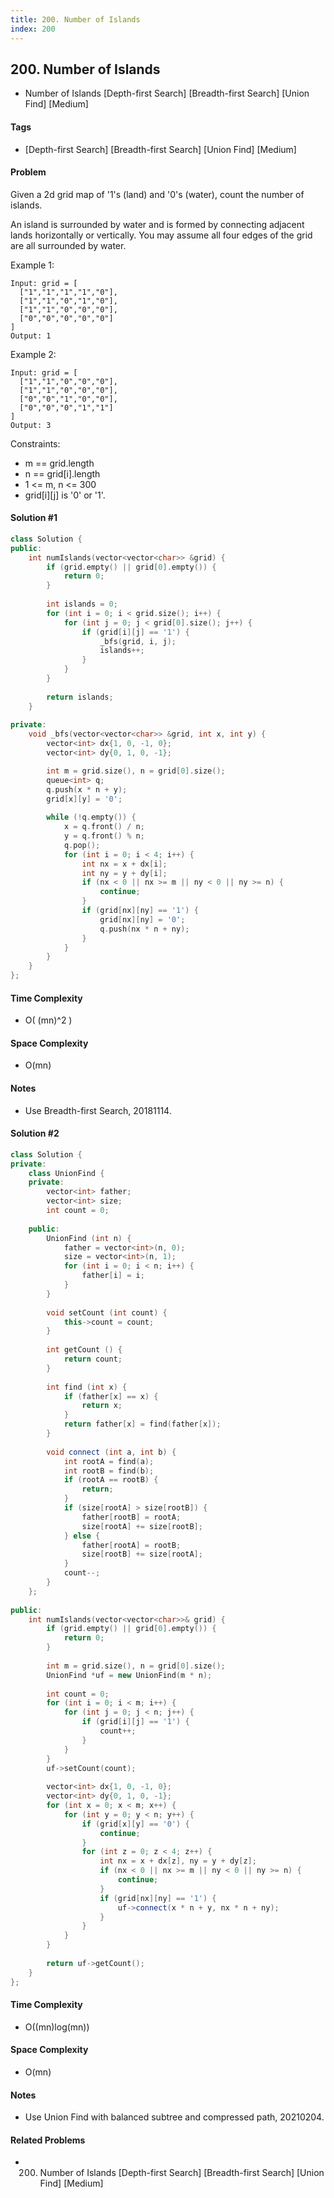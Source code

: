 ```yaml
---
title: 200. Number of Islands
index: 200
---
```


## 200. Number of Islands
- Number of Islands [Depth-first Search] [Breadth-first Search] [Union Find] [Medium]

#### Tags
- [Depth-first Search] [Breadth-first Search] [Union Find] [Medium]

#### Problem
Given a 2d grid map of '1's (land) and '0's (water), count the number of islands.

An island is surrounded by water and is formed by connecting adjacent lands horizontally or vertically. You may assume all four edges of the grid are all surrounded by water.

Example 1:

    Input: grid = [
      ["1","1","1","1","0"],
      ["1","1","0","1","0"],
      ["1","1","0","0","0"],
      ["0","0","0","0","0"]
    ]
    Output: 1

Example 2:

    Input: grid = [
      ["1","1","0","0","0"],
      ["1","1","0","0","0"],
      ["0","0","1","0","0"],
      ["0","0","0","1","1"]
    ]
    Output: 3

Constraints:

- m == grid.length
- n == grid[i].length
- 1 <= m, n <= 300
- grid[i][j] is '0' or '1'.

#### Solution #1
``` C++
class Solution {
public:
    int numIslands(vector<vector<char>> &grid) {
        if (grid.empty() || grid[0].empty()) {
            return 0;
        }
        
        int islands = 0;
        for (int i = 0; i < grid.size(); i++) {
            for (int j = 0; j < grid[0].size(); j++) {
                if (grid[i][j] == '1') {
                    _bfs(grid, i, j);
                    islands++;
                }
            }
        }
        
        return islands;
    }
    
private:
    void _bfs(vector<vector<char>> &grid, int x, int y) {
        vector<int> dx{1, 0, -1, 0};
        vector<int> dy{0, 1, 0, -1};

        int m = grid.size(), n = grid[0].size();
        queue<int> q;
        q.push(x * n + y);
        grid[x][y] = '0';
        
        while (!q.empty()) {
            x = q.front() / n;
            y = q.front() % n;
            q.pop();
            for (int i = 0; i < 4; i++) {
                int nx = x + dx[i];
                int ny = y + dy[i];
                if (nx < 0 || nx >= m || ny < 0 || ny >= n) {
                    continue;
                }
                if (grid[nx][ny] == '1') {
                    grid[nx][ny] = '0';
                    q.push(nx * n + ny);
                }
            }
        }
    }
};
```

#### Time Complexity
- O( (mn)^2 )

#### Space Complexity
- O(mn)

#### Notes
- Use Breadth-first Search, 20181114.

#### Solution #2
``` C++
class Solution {
private:
    class UnionFind {
    private:
        vector<int> father;
        vector<int> size;
        int count = 0;
        
    public:
        UnionFind (int n) {
            father = vector<int>(n, 0);
            size = vector<int>(n, 1);
            for (int i = 0; i < n; i++) {
                father[i] = i;
            }
        }
        
        void setCount (int count) {
            this->count = count;
        }
        
        int getCount () {
            return count;
        }
        
        int find (int x) {
            if (father[x] == x) {
                return x;
            }
            return father[x] = find(father[x]);
        }
        
        void connect (int a, int b) {
            int rootA = find(a);
            int rootB = find(b);
            if (rootA == rootB) {
                return;
            }
            if (size[rootA] > size[rootB]) {
                father[rootB] = rootA;
                size[rootA] += size[rootB];
            } else {
                father[rootA] = rootB;
                size[rootB] += size[rootA];
            }
            count--;
        }
    };
    
public:
    int numIslands(vector<vector<char>>& grid) {
        if (grid.empty() || grid[0].empty()) {
            return 0;
        }
        
        int m = grid.size(), n = grid[0].size();
        UnionFind *uf = new UnionFind(m * n);
        
        int count = 0;
        for (int i = 0; i < m; i++) {
            for (int j = 0; j < n; j++) {
                if (grid[i][j] == '1') {
                    count++;
                }
            }
        }
        uf->setCount(count);
        
        vector<int> dx{1, 0, -1, 0};
        vector<int> dy{0, 1, 0, -1};
        for (int x = 0; x < m; x++) {
            for (int y = 0; y < n; y++) {
                if (grid[x][y] == '0') {
                    continue;
                }
                for (int z = 0; z < 4; z++) {
                    int nx = x + dx[z], ny = y + dy[z];
                    if (nx < 0 || nx >= m || ny < 0 || ny >= n) {
                        continue;
                    }
                    if (grid[nx][ny] == '1') {
                        uf->connect(x * n + y, nx * n + ny);
                    }
                }
            }
        }
        
        return uf->getCount();
    }
};
```

#### Time Complexity
- O((mn)log(mn))

#### Space Complexity
- O(mn)

#### Notes
- Use Union Find with balanced subtree and compressed path, 20210204.

#### Related Problems
- 200. Number of Islands [Depth-first Search] [Breadth-first Search] [Union Find] [Medium]

